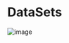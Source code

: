 # DataSets
![image]([https://github.com/Ollegra/DataSets/blob/main/image.png](https://github.com/Ollegra/DataSets/blob/main/screenshot.png))
